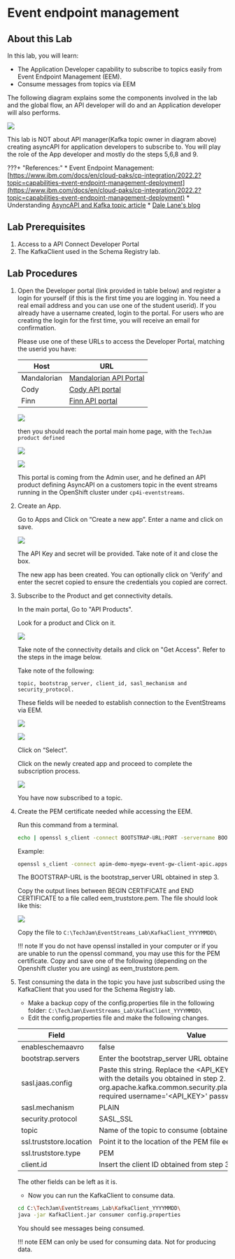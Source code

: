 # Event endpoint management

## About this Lab

In this lab, you will learn:

* The Application Developer capability to subscribe to topics easily from Event Endpoint Management (EEM).  
* Consume messages from topics via EEM 

The following diagram explains some the components involved in the lab and the global flow, an API developer will do and an Application developer will also performs.

![](./images/eepm-overview.png)

This lab is NOT about API manager(Kafka topic owner in diagram above) creating asyncAPI for application developers to subscribe to. You will play the role of the App developer and mostly do the steps 5,6,8  and 9.

???+ "References:"
    * Event Endpoint Management:  [https://www.ibm.com/docs/en/cloud-paks/cp-integration/2022.2?topic=capabilities-event-endpoint-management-deployment](https://www.ibm.com/docs/en/cloud-paks/cp-integration/2022.2?topic=capabilities-event-endpoint-management-deployment)
    * Understanding [AsyncAPI and Kafka topic article](https://ibm-cloud-architecture.github.io/refarch-eda/patterns/api-mgt/#describing-kafka-with-asyncapi)
    * [Dale Lane's blog](https://dalelane.co.uk/blog/?p=4380)


## Lab Prerequisites

1.	Access to a API Connect Developer Portal  
2.	The KafkaClient used in the Schema Registry lab. 

## Lab Procedures

1.	Open the Developer portal (link provided in table below) and register a login for yourself (if this is the first time you are logging in. You need a real email address and you can use one of the student userid). If you already have a username created, login to the portal. For users who are creating the login for the first time, you will receive an email for confirmation. 

    Please use one of these URLs to access the Developer Portal, matching the userid you have:

    | Host | URL |
    | --- | --- |
    | Mandalorian | [Mandalorian API Portal](https://apim-demo-ptl-portal-web-cp4i-apic.apps.mandalorian.coc-ibm.com/mandalorian-admin-porg/sandbox) |
    | Cody| [Cody API portal](https://apim-demo-ptl-portal-web-cp4i-apic.apps.cody.coc-ibm.com/cody-admin-porg/sandbox) |
    | Finn | [Finn API portal](https://apim-demo-ptl-portal-web-cp4i-apic.apps.finn.coc-ibm.com/finn-admin-porg/sandbox) |  

    ![](./images/user-login-portal.png)

    then you should reach the portal main home page, with the `TechJam product defined`

    ![](./images/apic-portal-view.png)

    ![](./images/apic-home.png)

    This portal is coming from the Admin user, and he defined an API product defining AsyncAPI on a customers topic in the event streams running in the OpenShift cluster under `cp4i-eventstreams`.


1. Create an App.

    Go to Apps and Click on “Create a new app”.     Enter a name and click on save.

    ![](./images/lab-3-1.png)

    The API Key and secret will be provided. Take note of it and close the box.
    
    The new app has been created. You can optionally click on ‘Verify’ and enter the secret copied to ensure the credentials you copied are correct. 

3.	Subscribe to the Product and get connectivity details.   

    In the main portal, Go to "API Products".   
    
    Look for a product and Click on it.

    ![](./images/lab-3-3.png)

    Take note of the connectivity details and click on "Get Access". 
    Refer to the steps in the image below. 
    
    Take note of the following: 

    ```
    topic, bootstrap_server, client_id, sasl_mechanism and security_protocol. 
    ```

    These fields will be needed to establish connection to the EventStreams via EEM. 


    ![](./images/lab-3-4.png)

    ![](./images/lab-3-5.png)

    Click on “Select”.

    Click on the newly created app and proceed to complete the subscription process.

    ![](./images/lab-3-6.png)
    
    You have now subscribed to a topic. 

4.	Create the PEM certificate needed while accessing the EEM.

    Run this command from a terminal. 

    ```sh
    echo | openssl s_client -connect BOOTSTRAP-URL:PORT -servername BOOTSTRAP-URL
    ```

    Example:

    ```sh
    openssl s_client -connect apim-demo-myegw-event-gw-client-apic.apps.cody.coc-ibm.com:443 -servername apim-demo-myegw-event-gw-client-apic.apps.cody.coc-ibm.com
    ```

    The BOOTSTRAP-URL is the bootstrap_server URL obtained in step 3. 

    Copy the output lines between BEGIN CERTIFICATE and END CERTIFICATE to a file called eem_truststore.pem. The file should look like this:

    ![](./images/lab-3-7.png)

    Copy the file to `C:\TechJam\EventStreams_Lab\KafkaClient_YYYYMMDD\`


    !!! note
        If you do not have openssl installed in your computer or if you are unable to run the openssl command, you may use this for the PEM certificate. Copy and save one of the following (depending on the Openshift cluster you are using) as eem_truststore.pem. 

5. Test consuming the data in the topic you have just subscribed using the KafkaClient that you used for the Schema Registry lab.

    * Make a backup copy of the config.properties file in the following folder: `C:\TechJam\EventStreams_Lab\KafkaClient_YYYYMMDD\`
    * Edit the config.properties file and make the following changes. 


    | Field	| Value |
    | --- | --- |
    | enableschemaavro	| false |
    | bootstrap.servers	| Enter the bootstrap_server URL obtained in step 3. |
    | sasl.jaas.config	| Paste this string. Replace the <API_KEY\> and <SECRET\> with the details you obtained in step 2. org.apache.kafka.common.security.plain.PlainLoginModule required username='<API_KEY\>' password='<SECRET\>'; |
    | sasl.mechanism	| PLAIN |
    | security.protocol	| SASL_SSL |
    | topic	 | Name of the topic to consume (obtained in step 3) |
    | ssl.truststore.location	| Point it to the location of the PEM file eem_truststore.pem |
    | ssl.truststore.type	| PEM | 
    | client.id	| Insert the client ID obtained from step 3. |

    The other fields can be left as it is. 

    * Now you can run the KafkaClient to consume data. 

    ```sh
    cd C:\TechJam\EventStreams_Lab\KafkaClient_YYYYMMDD\ 
    java -jar KafkaClient.jar consumer config.properties
    ```

    You should see messages being consumed. 

    !!! note
         EEM can only be used for consuming data. Not for producing data. 
